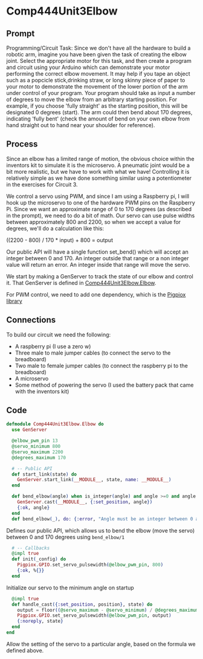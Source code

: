# Comp444Unit3Elbow

## Prompt

Programming/Circuit Task: Since we don't have all the hardware to build a robotic arm, imagine you have been given the task of creating the elbow joint. Select the appropriate motor for this task, and then create a program and circuit using your Arduino which can demonstrate your motor performing the correct elbow movement. It may help if you tape an object such as a popcicle stick,drinking straw, or long skinny piece of paper to your motor to demonstrate the movement of the lower portion of the arm under control of your program. Your program should take as input a number of degrees to move the elbow from an arbitrary starting position. For example, if you choose 'fully straight' as the starting position, this will be designated 0 degrees (start). The arm could then bend about 170 degrees, indicating 'fully bent' (check the amount of bend on your own elbow from hand straight out to hand near your shoulder for reference).

## Process

Since an elbow has a limited range of motion, the obvious choice within the inventors kit to simulate it is the microservo. A pneumatic joint would be a bit more realistic, but we have to work with what we have! Controlling it is relatively simple as we have done something similar using a potentiometer in the exercises for Circuit 3. 

We control a servo using PWM, and since I am using a Raspberry pi, I will hook up the microservo to one of the hardware PWM pins on the Raspberry Pi.  Since we want an approximate range of 0 to 170 degrees (as described in the prompt), we need to do a bit of math. Our servo can use pulse widths between approximately 800 and 2200, so when we accept a value for degrees, we'll do a calculation like this:

((2200 - 800) / 170 * input) + 800 = output

Our public API will have a single function set_bend() which will accept an integer between 0 and 170.  An integer outside that range or a non integer value will return an error.  An integer inside that range will move the servo.

We start by making a GenServer to track the state of our elbow and control it.  That GenServer is defined in [Comp444Unit3Elbow.Elbow](./lib/comp444_unit3_elbow/elbow.ex).

For PWM control, we need to add one dependency, which is the [Pigpiox library](https://github.com/tokafish/pigpiox)

## Connections

To build our circuit we need the following:
- A raspberry pi (I use a zero w)
- Three male to male jumper cables (to connect the servo to the breadboard)
- Two male to female jumper cables (to connect the raspberry pi to the breadboard)
- A microservo
- Some method of powering the servo (I used the battery pack that came with the inventors kit)


## Code

```elixir
defmodule Comp444Unit3Elbow.Elbow do
  use GenServer

  @elbow_pwm_pin 13
  @servo_minimum 800
  @servo_maximum 2200
  @degrees_maximum 170

  # -- Public API
  def start_link(state) do
    GenServer.start_link(__MODULE__, state, name: __MODULE__)
  end

  def bend_elbow(angle) when is_integer(angle) and angle >=0 and angle <= 170 do
    GenServer.cast(__MODULE__, {:set_position, angle})
    {:ok, angle}
  end
  def bend_elbow(_), do: {:error, "Angle must be an integer between 0 and 170"}

```

Defines our public API, which allows us to bend the elbow (move the servo) between 0 and 170 degrees using `bend_elbow/1`

```elixir
  # -- Callbacks
  @impl true
  def init(_config) do
    Pigpiox.GPIO.set_servo_pulsewidth(@elbow_pwm_pin, 800)
    {:ok, %{}}
  end
```

Initialize our servo to the minimum angle on startup

```elixir
  @impl true
  def handle_cast({:set_position, position}, state) do
    output = floor((@servo_maximum - @servo_minimum) / @degrees_maximum * position) + 800
    Pigpiox.GPIO.set_servo_pulsewidth(@elbow_pwm_pin, output)
    {:noreply, state}
  end
end
```

Allow the setting of the servo to a particular angle, based on the formula we defined above.
